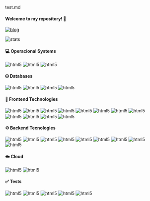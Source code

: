 test.md

#### Welcome to my repository! 🫱

[![blog](https://img.shields.io/badge/LinkedIn-0077B5?style=for-the-badge&logo=linkedin&logoColor=white)](https://www.linkedin.com/in/leonardo-grigoletto-dev/)

![stats](https://github-readme-stats.vercel.app/api/top-langs/?username=LeonardoGrigolettoDev&theme=blue-green)

#### 💻 Operacional Systems
<div style="display: inline_block">
<img align="center" alt="html5" src="https://img.shields.io/badge/Linux_Mint-87CF3E?style=for-the-badge&logo=linux-mint&logoColor=white" />
<img align="center" alt="html5" src="https://img.shields.io/badge/Ubuntu-E95420?style=for-the-badge&logo=ubuntu&logoColor=white" />
<img align="center" alt="html5" src="https://img.shields.io/badge/Fedora-294172?style=for-the-badge&logo=fedora&logoColor=white" />
</div>


#### ⛁ Databases
<div style="display: inline_block">
<img align="center" alt="html5" src="https://img.shields.io/badge/MySQL-005C84?style=for-the-badge&logo=mysql&logoColor=white" />
<img align="center" alt="html5" src="    https://img.shields.io/badge/MariaDB-003545?style=for-the-badge&logo=mariadb&logoColor=white" />
<img align="center" alt="html5" src="https://img.shields.io/badge/PostgreSQL-316192?style=for-the-badge&logo=postgresql&logoColor=white" />
<img align="center" alt="html5" src="https://img.shields.io/badge/MongoDB-4EA94B?style=for-the-badge&logo=mongodb&logoColor=white" />
</div>

#### 🎨 Frontend Technologies
<div style="display: inline_block">
<img align="center" alt="html5" src="https://img.shields.io/badge/GIT-E44C30?style=for-the-badge&logo=git&logoColor=white" />
<img align="center" alt="html5" src="https://img.shields.io/badge/HTML5-E34F26?style=for-the-badge&logo=html5&logoColor=white" />
<img align="center" alt="html5" src="https://img.shields.io/badge/JavaScript-F7DF1E?style=for-the-badge&logo=javascript&logoColor=black" />
<img align="center" alt="html5" src="https://img.shields.io/badge/CSS-239120?&style=for-the-badge&logo=css3&logoColor=white
   " />
   <img align="center" alt="html5" src="https://img.shields.io/badge/TypeScript-007ACC?style=for-the-badge&logo=typescript&logoColor=white
   " />
      <img align="center" alt="html5" src="https://img.shields.io/badge/React-20232A?style=for-the-badge&logo=react&logoColor=61DAFB
   " />
         <img align="center" alt="html5" src="   https://img.shields.io/badge/Vue.js-35495E?style=for-the-badge&logo=vue.js&logoColor=4FC08D
   " />
                      <img align="center" alt="html5" src="    https://img.shields.io/badge/React_Router-CA4245?style=for-the-badge&logo=react-router&logoColor=white
   " />
                    <img align="center" alt="html5" src="    https://img.shields.io/badge/Redux-593D88?style=for-the-badge&logo=redux&logoColor=white
   " />
            <img align="center" alt="html5" src="   https://img.shields.io/badge/Bootstrap-563D7C?style=for-the-badge&logo=bootstrap&logoColor=white
   " />
              <img align="center" alt="html5" src=" https://img.shields.io/badge/styled--components-DB7093?style=for-the-badge&logo=styled-components&logoColor=white
   " />
                 <img align="center" alt="html5" src=" https://img.shields.io/badge/jQuery-0769AD?style=for-the-badge&logo=jquery&logoColor=white
   " />
</div>

#### ⚙️ Backend Tecnologies
<div style="display: inline_block">
<img align="center" alt="html5" src="https://img.shields.io/badge/GIT-E44C30?style=for-the-badge&logo=git&logoColor=white" />
<img align="center" alt="html5" src="https://img.shields.io/badge/Python-3776AB?style=for-the-badge&logo=python&logoColor=white" />
<img align="center" alt="html5" src="    https://img.shields.io/badge/redis-%23DD0031.svg?&style=for-the-badge&logo=redis&logoColor=white" />
<img align="center" alt="html5" src="https://img.shields.io/badge/Node.js-43853D?style=for-the-badge&logo=node.js&logoColor=white" />
<img align="center" alt="html5" src="https://img.shields.io/badge/TypeScript-007ACC?style=for-the-badge&logo=typescript&logoColor=white" />
<img align="center" alt="html5" src="    https://img.shields.io/badge/Go-00ADD8?style=for-the-badge&logo=go&logoColor=white" />

<img align="center" alt="html5" src="https://img.shields.io/badge/Express.js-404D59?style=for-the-badge" />

<img align="center" alt="html5" src="https://img.shields.io/badge/sequelize-323330?style=for-the-badge&logo=sequelize&logoColor=blue" />

<img align="center" alt="html5" src="https://img.shields.io/badge/json%20web%20tokens-323330?style=for-the-badge&logo=json-web-tokens&logoColor=pink" />



</div>

#### ☁️ Cloud
<div style="display: inline_block">
<img align="center" alt="html5" src="https://img.shields.io/badge/Netlify-00C7B7?style=for-the-badge&logo=netlify&logoColor=white" />
<img align="center" alt="html5" src="https://img.shields.io/badge/Oracle-F80000?style=for-the-badge&logo=oracle&logoColor=black" />
</div>

#### ✅ Tests
<div style="display: inline_block">
<img align="center" alt="html5" src="https://img.shields.io/badge/Jest-323330?style=for-the-badge&logo=Jest&logoColor=white" />
<img align="center" alt="html5" src="https://img.shields.io/badge/testing%20library-323330?style=for-the-badge&logo=testing-library&logoColor=red" />
<img align="center" alt="html5" src="https://img.shields.io/badge/mocha.js-323330?style=for-the-badge&logo=mocha&logoColor=Brown" />
<img align="center" alt="html5" src="https://img.shields.io/badge/chai.js-323330?style=for-the-badge&logo=chai&logoColor=red" />
<img align="center" alt="html5" src="https://img.shields.io/badge/sinon.js-323330?style=for-the-badge&logo=sinon" />
</div>
